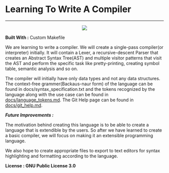 # Learning To Write A Compiler
-------------------------------

<p align="center">
        <a href="https://doc.lagout.org/programmation/C/CPP101.pdf"><img src="https://img.shields.io/badge/code_style-standard-brightgreen.svg">
        </a>
</p>

<b>Built With :</b>
        Custom Makefile

<p>
We are learning to write a compiler. We will create a single-pass compiler(or interpreter) initially. It will contain a Lexer, a recursive-descent Parser that creates an Abstract Syntax Tree(AST) and multiple visitor patterns that visit the AST and perform the specific task like pretty-printing, creating symbol table, semantic analysis and so on.
</p>

The compiler will initially have only data types and not any data structures. The context-free grammer(Backaus-naur form) of the language can be found in docs/syntax_specification.txt and the tokens recognized by the language along with the use case can be found in [docs/language_tokens.md](language_tokens.md).
The Git Help page can be found in [docs/git_help.md](git_help.md).


<b><i>Future Improvements : </b></i>
<p>
        The motivation behind creating this language is to be able to create a language that is extendible by the users. So after we have learned to create a basic compiler, we will focus on making it an extensible programming language.
</p><p> 
        We also hope to create appropriate files to export to text editors for syntax highlighting and formatting according to the language.
</p>

<b>License : GNU Public License 3.0 </b>
